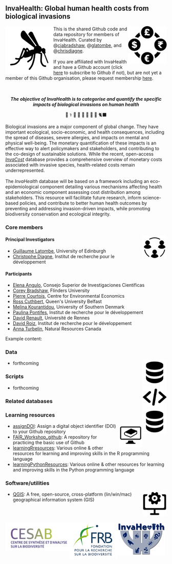 ## InvaHealth: Global human health costs from biological invasions
<img src="https://github.com/InvaHealth/.github/blob/main/profile/www/mozzie.png" alt="" width="150" align="left" />
<img src="https://github.com/InvaHealth/.github/blob/main/profile/www/currency.webp" alt="" width="120" align="right" />

This is the shared Github code and data repository for members of InvaHealth. Curated by @<a href="https://github.com/cjabradshaw">cjabradshaw</a>, @<a href="https://github.com/GLatombe">glatombe</a>, and @<a href="https://github.com/chrisdiagne">chrisdiagne</a>.<br>
<br>
If you are affiliated with InvaHealth and have a Github account (click <a href="https://github.com/signup?ref_cta=Sign+up&ref_loc=header+logged+out&ref_page=%2F&source=header-home">here</a> to subscribe to Github if not), but are not yet a member of this Github organisation, please request membership <a href="mailto:glatombe@ed.ac.uk?subject=Please add me to the InvaHealth Github page&body=Hello Guillaume,%20%0D%0A%20%0D%0APlease add me to the Github organisation page using my account name: @[your Github account handle].%20%0D%0A%20%0D%0AThank you,">here</a>.<br>
<br>
<br>
<p align="center"><strong><em>The objective of InvaHealth is to categorise and quantify the specific impacts of biological invasions on human health</em></strong></p>
<p align="center">🦟 ⚕️ 🐜 🌿 🐀 🐍 🐇 🐛 🐈‍⬛ </p>
Biological invasions are a major component of global change. They have important ecological, socio-economic, and health consequences, including the spread of diseases, severe allergies, and impacts on mental and physical well-being. The monetary quantification of these impacts is an effective way to alert policymakers and stakeholders, and contributing to the co-design of sustainable solutions. While the recent, open-access <em><a href="https://github.com/InvaCost/">InvaCost</a></em> database provides a comprehensive overview of monetary costs associated with invasive species, health-related costs remain underrepresented.<br>
<br>
The <em>InvaHealth</em> database will be based on a framework including an eco-epidemiological component detailing various mechanisms affecting health and an economic component assessing cost distribution among stakeholders. This resource will facilitate future research, inform science-based policies, and contribute to better human health outcomes by preventing and addressing invasion-driven impacts, while promoting biodiversity conservation and ecological integrity.

### Core members
<img src="https://github.com/InvaHealth/.github/blob/main/profile/www/collaborators.png" alt="" width="75" align="right" />

#### Principal Investigators
- <a href="https://www.research.ed.ac.uk/en/persons/guillaume-latombe">Guillaume Latombe</a>, University of Edinburgh
- <a href="https://scholar.google.com/citations?user=Nyeg3eIAAAAJ&hl=fr">Christophe Diagne</a>, Institut de recherche pour le développement

#### Participants
- <a href="https://scholar.google.com/citations?user=dH_qGsMAAAAJ&hl=es">Elena Angulo</a>, Consejo Superior de Investigaciones Científicas
- <a href="https://globalecologyflinders.com/people/#CJAB">Corey Bradshaw</a>, Flinders University
- <a href="https://www.cee-m.fr/fr/member/courtois-pierre-2/">Pierre Courtois</a>, Centre for Environmental Economics
- <a href="https://pure.qub.ac.uk/en/persons/ross-cuthbert-2">Ross Cuthbert</a>, Queen's University Belfast
- <a href="https://portal.findresearcher.sdu.dk/en/persons/mkour">Melina Kourantidou</a>, University of Southern Denmark
- <a href="https://orcid.org/0000-0002-7334-8070">Paulina Pontifes</a>, Institut de recherche pour le développement
- <a href="https://www.iufrance.fr/les-membres-de-liuf/membre/1660-david-renault.html">David Renault</a>, Université de Rennes
- <a href="https://scholar.google.it/citations?user=TYPnVQ0AAAAJ&hl=it">David Roiz</a>, Institut de recherche pour le développement
- <a href="https://scholar.google.com/citations?user=59VAYs4AAAAJ&hl=en">Anna Turbelin</a>, Natural Resources Canada

Example content:

### Data
<img src="https://github.com/InvaHealth/.github/blob/main/profile/www/databaseLogo.png" alt="" width="75" align="right" />

- forthcoming 

### Scripts
<img src="https://github.com/InvaHealth/.github/blob/main/profile/www/scriptsLogo.png" alt="" width="75" align="right" />

- forthcoming

### Related databases
<img src="https://github.com/InvaHealth/.github/blob/main/profile/www/databaseLogo.png" alt="" width="75" align="right" />

### Learning resources
<img src="https://github.com/InvaHealth/.github/blob/main/profile/www/learningLogo.png" alt="" width="75" align="right" />

- <a href="https://github.com/CABAH/assignDOI">assignDOI</a>: Assign a digital object identifier (DOI) to your Github repository
- <a href="https://github.com/CABAH/FAIR_Workshop_github">FAIR_Workshop_github</a>: A repository for practicing the basic use of Github
- <a href="https://github.com/InvaCost/learningRresources-1">learningRresources</a>: Various online & other resources for learning and improving skills in the R programming language
- <a href="https://github.com/CABAH/learningPythonResources">learningPythonResources</a>: Various online & other resources for learning and improving skills in the Python programming language

### Software/utilities
<img src="https://github.com/InvaHealth/.github/blob/main/profile/www/softwareLogo.png" alt="" width="75" align="right" />

- <a href="https://github.com/CABAH/QGIS">QGIS</a>: A free, open-source, cross-platform (lin/win/mac) geographical information system (GIS)

<br>
<br>
<p></p><a href="https://www.fondationbiodiversite.fr/en/about-the-foundation/le-cesab/"><img src="https://github.com/InvaHealth/.github/blob/main/profile/www/CESABlogo.png" alt="" width="200" align="left" /></a>
<a href="https://www.fondationbiodiversite.fr/"><img src="https://github.com/InvaHealth/.github/blob/main/profile/www/FRBlogo.png" alt="" width="150" align="left" /></a>
<a href="https://www.fondationbiodiversite.fr/en/the-frb-in-action/programs-and-projects/le-cesab/invahealth/"><img src="https://github.com/InvaHealth/.github/blob/main/profile/www/InvaHealth logo.jpg" alt="" width="150" align="left" /></a></p>
